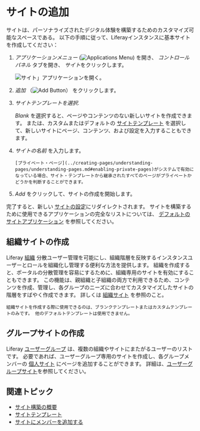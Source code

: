 # サイトの追加

サイトは、パーソナライズされたデジタル体験を構築するためのカスタマイズ可能なスペースである。 以下の手順に従って、Liferayインスタンスに基本サイトを作成してください：

1. *アプリケーションメニュー* (![Applications Menu](../../images/icon-applications-menu.png)) を開き、 *コントロールパネル* タブを開き、 *サイト*をクリックします。

    ![サイト」アプリケーションを開く。](./adding-a-site/images/01.png)

1. *追加* （![Add Button](../../images/icon-add.png)） をクリックします。

1. *サイトテンプレートを選択*.

    *Blank* を選択すると、ページやコンテンツのない新しいサイトを作成できます。 または、カスタムまたはデフォルトの [サイトテンプレート](./site-templates.md) を選択して、新しいサイトにページ、コンテンツ、および設定を入力することもできます。

1. *サイトの名前* を入力します。

   ```{note}
   [プライベート・ページ](../creating-pages/understanding-pages/understanding-pages.md#enabling-private-pages)がシステムで有効になっている場合、サイト・テンプレートから継承されたすべてのページがプライベートかどうかを判断することができます。
   ```

1. *Add* をクリックして、サイトの作成を開始します。

完了すると、新しい [サイトの設定](../site-settings/site-settings-ui-reference.md)にリダイレクトされます。 サイトを構築するために使用できるアプリケーションの完全なリストについては、 [デフォルトのサイトアプリケーション](./default-site-applications.md) を参照してください。

## 組織サイトの作成

Liferay [組織](../../users-and-permissions/organizations/understanding-organizations.md) 分散ユーザー管理を可能にし、組織階層を反映するインスタンスユーザーとロールを組織化し管理する便利な方法を提供します。 組織を作成すると、ポータルの分散管理を容易にするために、組織専用のサイトを有効にすることもできます。 この機能は、親組織と子組織の両方で利用できるため、コンテンツを作成、管理し、各グループのニーズに合わせてカスタマイズしたサイトの階層をすばやく作成できます。 詳しくは [組織サイト](../../users-and-permissions/organizations/organization-sites.md) を参照のこと。

```{note}
組織サイトを作成する際に使用できるのは、ブランクテンプレートまたはカスタムテンプレートのみです。 他のデフォルトテンプレートは使用できません。
```

## グループサイトの作成

Liferay [ユーザーグループ](../../users-and-permissions/user-groups/creating-and-managing-user-groups.md) は、複数の組織やサイトにまたがるユーザーのリストです。 必要であれば、ユーザーグループ専用のサイトを作成し、各グループメンバーの [個人サイト](./personal-sites.md) にページを追加することができます。 詳細は、[ユーザーグループサイト](../../users-and-permissions/user-groups/user-group-sites.md)を参照してください。

## 関連トピック

* [サイト構築の概要](../getting-started-with-site-building.md)
* [サイトテンプレート](./site-templates.md)
* [サイトにメンバーを追加する](./site-membership/adding-members-to-sites.md)
